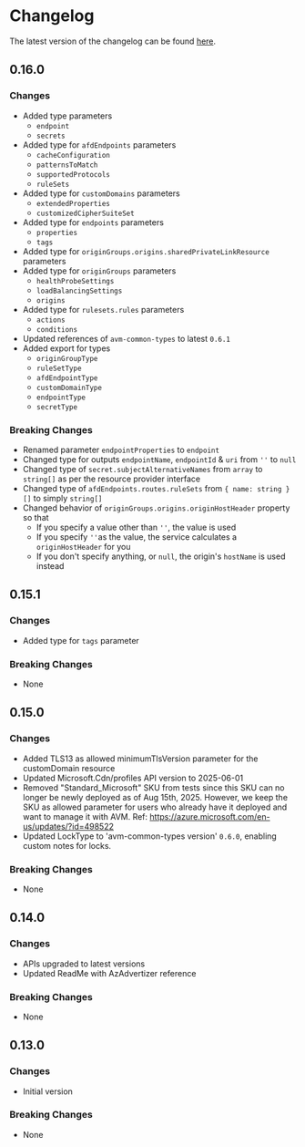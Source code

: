 # Changelog

The latest version of the changelog can be found [here](https://github.com/Azure/bicep-registry-modules/blob/main/avm/res/cdn/profile/CHANGELOG.md).

## 0.16.0

### Changes

- Added type parameters
  - `endpoint`
  - `secrets`
- Added type for `afdEndpoints` parameters
  - `cacheConfiguration`
  - `patternsToMatch`
  - `supportedProtocols`
  - `ruleSets`
- Added type for `customDomains` parameters
  - `extendedProperties`
  - `customizedCipherSuiteSet`
- Added type for `endpoints` parameters
  - `properties`
  - `tags`
- Added type for `originGroups.origins.sharedPrivateLinkResource` parameters
- Added type for `originGroups` parameters
  - `healthProbeSettings`
  - `loadBalancingSettings`
  - `origins`
- Added type for `rulesets.rules` parameters
  - `actions`
  - `conditions`
- Updated references of `avm-common-types` to latest `0.6.1`
- Added export for types
  - `originGroupType`
  - `ruleSetType`
  - `afdEndpointType`
  - `customDomainType`
  - `endpointType`
  - `secretType`

### Breaking Changes

- Renamed parameter `endpointProperties` to `endpoint`
- Changed type for outputs `endpointName`, `endpointId` & `uri` from `''` to `null`
- Changed type of `secret.subjectAlternativeNames` from `array` to `string[]` as per the resource provider interface
- Changed type of `afdEndpoints.routes.ruleSets` from `{ name: string }[]` to simply `string[]`
- Changed behavior of `originGroups.origins.originHostHeader` property so that
  - If you specify a value other than `''`, the value is used
  - If you specify `''`as the value, the service calculates a `originHostHeader` for you
  - If you don't specify anything, or `null`, the origin's `hostName` is used instead

## 0.15.1

### Changes

- Added type for `tags` parameter

### Breaking Changes

- None

## 0.15.0

### Changes

- Added TLS13 as allowed minimumTlsVersion parameter for the customDomain resource
- Updated Microsoft.Cdn/profiles API version to 2025-06-01
- Removed "Standard_Microsoft" SKU from tests since this SKU can no longer be newly deployed as of Aug 15th, 2025. However, we keep the SKU as allowed parameter for users who already have it deployed and want to manage it with AVM. Ref: https://azure.microsoft.com/en-us/updates/?id=498522
- Updated LockType to 'avm-common-types version' `0.6.0`, enabling custom notes for locks.

### Breaking Changes

- None

## 0.14.0

### Changes

- APIs upgraded to latest versions
- Updated ReadMe with AzAdvertizer reference

### Breaking Changes

- None

## 0.13.0

### Changes

- Initial version

### Breaking Changes

- None
